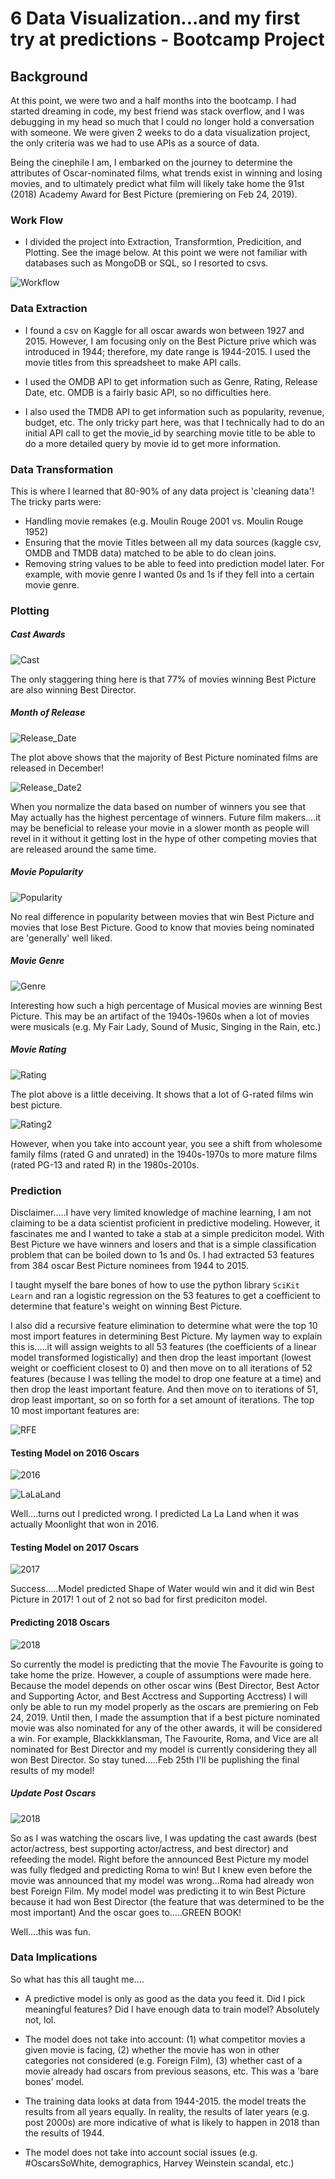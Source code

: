 # 6 Data Visualization...and my first try at predictions - Bootcamp Project

## Background

At this point, we were two and a half months into the bootcamp. I had started dreaming in code, my best friend was stack overflow, and I was debugging in my head so much that I could no longer hold a conversation with someone. We were given 2 weeks to do a data visualization project, the only criteria was we had to use APIs as a source of data. 

Being the cinephile I am, I embarked on the journey to determine the attributes of Oscar-nominated films, what trends exist in winning and losing movies, and to ultimately predict what film will likely take home the  91st (2018) Academy Award for Best Picture (premiering on Feb 24, 2019). 


### Work Flow

* I divided the project into Extraction, Transformtion, Predicition, and Plotting. See the image below. At this point we were not familiar with databases such as MongoDB or SQL, so I resorted to csvs.

![Workflow](PlotsAndImages/Workflow.PNG)

### Data Extraction

* I found a csv on Kaggle for all oscar awards won between 1927 and 2015. However, I am focusing only on the Best Picture prive which was introduced in 1944; therefore, my date range is 1944-2015. I used the movie titles from this spreadsheet to make API calls.

* I used the OMDB API to get information such as Genre, Rating, Release Date, etc. OMDB is a fairly basic API, so no difficulties here.

* I also used the TMDB API to get information such as popularity, revenue, budget, etc. The only tricky part here, was that I technically had to do an initial API call to get the movie_id by searching movie title to be able to do a more detailed query by movie id to get more information.

### Data Transformation

This is where I learned that 80-90% of any data project is 'cleaning data'! The tricky parts were:

* Handling movie remakes (e.g. Moulin Rouge 2001 vs. Moulin Rouge 1952)
* Ensuring that the movie Titles between all my data sources (kaggle csv, OMDB and TMDB data) matched to be able to do clean joins.
* Removing string values to be able to feed into prediction model later. For example, with movie genre I wanted 0s and 1s if they fell into a certain movie genre. 

### Plotting

##### Cast Awards

![Cast](PlotsAndImages/Awards.png)

The only staggering thing here is that 77% of movies winning Best Picture are also winning Best Director. 

##### Month of Release

![Release_Date](PlotsAndImages/ReleaseMonth_NumNoms.png)

The plot above shows that the majority of Best Picture nominated films are released in December!

![Release_Date2](PlotsAndImages/ReleaseMonth.png)

When you normalize the data based on number of winners you see that May actually has the highest percentage of winners. Future film makers....it may be beneficial to release your movie in a slower month as people will revel in it without it getting lost in the hype of other competing movies that are released around the same time.

##### Movie Popularity

![Popularity](PlotsAndImages/bestPicturePopularityRating.png)

No real difference in popularity between movies that win Best Picture and movies that lose Best Picture. Good to know that movies being nominated are 'generally' well liked.

##### Movie Genre

![Genre](PlotsAndImages/BestPicturebyGenre.png)

Interesting how such a high percentage of Musical movies are winning Best Picture. This may be an artifact of the 1940s-1960s when a lot of movies were musicals (e.g. My Fair Lady, Sound of Music, Singing in the Rain, etc.)

##### Movie Rating

![Rating](PlotsAndImages/Ratings.png)

The plot above is a little deceiving. It shows that a lot of G-rated films win best picture. 

![Rating2](PlotsAndImages/NumRatings.png)

However, when you take into account year, you see a shift from wholesome family films (rated G and unrated) in the 1940s-1970s to more mature films (rated PG-13 and rated R) in the 1980s-2010s. 

### Prediction

Disclaimer.....I have very limited knowledge of machine learning, I am not claiming to be a data scientist proficient in predictive modeling. However, it fascinates me and I wanted to take a stab at a simple prediciton model. With Best Picture we have winners and losers and that is a simple classification problem that can be boiled down to 1s and 0s. I had extracted 53 features from 384 oscar Best Picture nominees from 1944 to 2015. 

I taught myself the bare bones of how to use the python library `SciKit Learn` and ran a logistic regression on the 53 features to get a coefficient to determine that feature's weight on winning Best Picture. 

I also did a recursive feature elimination to determine what were the top 10 most import features in determining Best Picture. My laymen way to explain this is.....it will assign weights to all 53 features (the coefficients of a linear model transformed logistically) and then drop the least important (lowest weight or coefficient closest to 0) and then move on to all iterations of 52 features (because I was telling the model to drop one feature at a time) and then drop the least important feature. And then move on to iterations of 51, drop least important, so on so forth for a set amount of iterations. The top 10 most important features are:

![RFE](PlotsAndImages/RFE.PNG)

#### Testing Model on 2016 Oscars

![2016](PlotsAndImages/2016Predictions.PNG)

![LaLaLand](PlotsAndImages/LaLaLandMixUp.jpg)

Well....turns out I predicted wrong. I predicted La La Land when it was actually Moonlight that won in 2016. 

#### Testing Model on 2017 Oscars

![2017](PlotsAndImages/2017Predictions.PNG)

Success.....Model predicted Shape of Water would win and it did win Best Picture in 2017! 1 out of 2 not so bad for first prediciton model.

#### Predicting 2018 Oscars

![2018](PlotsAndImages/2018PredictionsPreOscars.PNG)


So currently the model is predicting that the movie The Favourite is going to take home the prize. However, a couple of assumptions were made here. Because the model depends on other oscar wins (Best Director, Best Actor and Supporting Actor, and Best Acctress and Supporting Acctress) I will only be able to run my model properly as the oscars are premiering on Feb 24, 2019. Until then, I made the assumption that if a best picture nominated movie was also nominated for any of the other awards, it will be considered a win. For example, Blackkklansman, The Favourite, Roma, and Vice are all nominated for Best Director and my model is currently considering they all won Best Director.  So stay tuned.....Feb 25th I'll be puplishing the final results of my model!

##### Update Post Oscars

![2018](PlotsAndImages/2018PredictionsPostOscars.PNG)

So as I was watching the oscars live, I was updating the cast awards (best actor/actress, best supporting actor/actress, and best director) and refeeding the model. Right before the announced Best Picture my model was fully fledged and predicting Roma to win! But I knew even before the movie was announced that my model was wrong...Roma had already won best Foreign Film. My model model was predicting it to win Best Picture because it had won Best Director (the feature that was determined to be the most important)
And the oscar goes to.....GREEN BOOK!

Well....this was fun. 

### Data Implications

So what has this all taught me....

* A predictive model is only as good as the data you feed it. Did I pick meaningful features? Did I have enough data to train model? Absolutely not, lol. 

* The model does not take into account: (1) what competitor movies a given movie is facing, (2) whether the movie has won in other categories not considered (e.g. Foreign Film), (3) whether cast of a movie already had oscars from previous seasons, etc. This was a 'bare bones' model.

* The training data looks at data from 1944-2015. the model treats the results from all years equally. In reality, the results of later years (e.g. post 2000s) are more indicative of what is likely to happen in 2018 than the results of 1944.

* The model does not take into account social issues (e.g. #OscarsSoWhite, demographics, Harvey Weinstein scandal, etc.)








